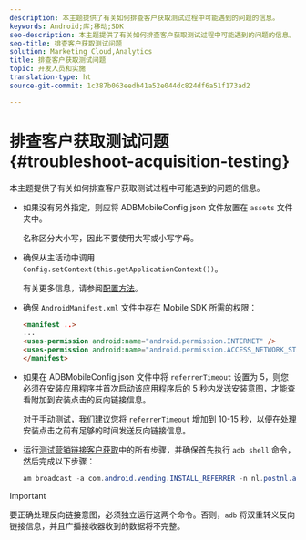 ```yaml
---
description: 本主题提供了有关如何排查客户获取测试过程中可能遇到的问题的信息。
keywords: Android;库;移动;SDK
seo-description: 本主题提供了有关如何排查客户获取测试过程中可能遇到的问题的信息。
seo-title: 排查客户获取测试问题
solution: Marketing Cloud,Analytics
title: 排查客户获取测试问题
topic: 开发人员和实施
translation-type: ht
source-git-commit: 1c387b063eedb41a52e044dc824df6a51f173ad2

---
```



# 排查客户获取测试问题 {#troubleshoot-acquisition-testing}

本主题提供了有关如何排查客户获取测试过程中可能遇到的问题的信息。

* 如果没有另外指定，则应将 ADBMobileConfig.json 文件放置在 `assets` 文件夹中。

   名称区分大小写，因此不要使用大写或小写字母。

* 确保从主活动中调用 `Config.setContext(this.getApplicationContext())`。

   有关更多信息，请参阅[配置方法](https://docs.adobe.com/content/help/zh-Hans/mobile-services/android/configuration-android/methods.html)。

* 确保 `AndroidManifest.xml` 文件中存在 Mobile SDK 所需的权限：

   ```html
   <manifest ..>
   ... 
   <uses-permission android:name="android.permission.INTERNET" />
   <uses-permission android:name="android.permission.ACCESS_NETWORK_STATE" />
   </manifest>
   ```

* 如果在 ADBMobileConfig.json 文件中将 `referrerTimeout` 设置为 5，则您必须在安装应用程序并首次启动该应用程序后的 5 秒内发送安装意图，才能查看附加到安装点击的反向链接信息。

   对于手动测试，我们建议您将 `referrerTimeout` 增加到 10-15 秒，以便在处理安装点击之前有足够的时间发送反向链接信息。

* 运行[测试营销链接客户获取](https://docs.adobe.com/content/help/zh-Hans/mobile-services/android/acquisition-android/t-testing-marketing-link-acquisition.html)中的所有步骤，并确保首先执行 `adb shell` 命令，然后完成以下步骤：

   ```java
   am broadcast -a com.android.vending.INSTALL_REFERRER -n nl.postnl.app/.tracking.AdobeAcquisitionLinkBroadcastReceiver --es "referrer" "utm_source=adb_acq_v3&utm_campaign=adb_acq_v3&utm_content=<the newly generated id at step #7>"
   ```

>[!IMPORTANT]
>
>要正确处理反向链接意图，必须独立运行这两个命令。否则，`adb` 将双重转义反向链接信息，并且广播接收器收到的数据将不完整。

